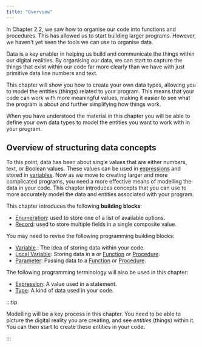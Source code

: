 ```yaml
---
title: "Overview"
---
```


In Chapter 2.2, we saw how to organise our code into functions and procedures. This has allowed us to start building larger programs. However, we haven't yet seen the tools we can use to organise data.

Data is a key enabler in helping us build and communicate the things within our digital realities. By organising our data, we can start to capture the things that exist within our code far more clearly than we have with just primitive data line numbers and text.

This chapter will show you how to create your own data types, allowing you to model the entities (things) related to your program. This means that your code can work with more meaningful values, making it easier to see what the program is about and further simplifying how things work.

When you have understood the material in this chapter you will be able to define your own data types to model the entities you want to work with in your program.

## Overview of structuring data concepts

To this point, data has been about single values that are either numbers, text, or Boolean values. These values can be used in [expressions](../../../part-1-instructions/2-communicating-syntax/1-concepts/03-expression) and stored in [variables](../../../part-1-instructions/1-sequence-and-data/1-concepts/08-variable). Now as we move to creating larger and more complicated programs, you need a more effective means of modelling the data in your code. This chapter introduces concepts that you can use to more accurately model the data and entities associated with your program.

This chapter introduces the following **building blocks**:

- [Enumeration](#): used to store one of a list of available options.
- [Record](#): used to store multiple fields in a single composite value.


You may need to revise the following programming building blocks:

- [Variable](../../../part-1-instructions/1-sequence-and-data/1-concepts/08-variable).: The idea of storing data within your code.
- [Local Variable](../../2-organising-code/1-concepts/03-local-variable): Storing data in a or [Function](../../2-organising-code/1-concepts/04-function-decl) or [Procedure](../../2-organising-code/1-concepts/02-procedures).
- [Parameter](../../2-organising-code/1-concepts/04-parameter): Passing data to a [Function](#) or [Procedure](../../../part-1-instructions/1-sequence-and-data/1-concepts/02-method).

The following programming terminology will also be used in this chapter:

- [Expression](../../../part-1-instructions/2-communicating-syntax/1-concepts/03-expression): A value used in a statement.
- [Type](../../../part-1-instructions/1-sequence-and-data/1-concepts/07-type): A kind of data used in your code.

:::tip

Modelling will be a key process in this chapter. You need to be able to picture the digital reality you are creating, and see *entities* (things) within it. You can then start to create these entities in your code.

:::
